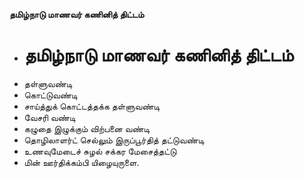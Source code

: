 **தமிழ்நாடு மாணவர் கணினித் திட்டம்**
- # தமிழ்நாடு மாணவர் கணினித் திட்டம்
- தள்ளுவண்டி
- கொட்டுவண்டி
- சாய்த்துக் கொட்டத்தக்க தள்ளுவண்டி
- வேசரி வண்டி
- கழுதை இழுக்கும் விற்பனை வண்டி
- தொழிலாளர்ட் செல்லும் இருப்பூர்தித் தட்டுவண்டி
- உணவுமேடைச் சுழல் சக்கர மேசைத்தட்டு
- மின் ஊர்திக்கம்பி யிழையுருளை.

